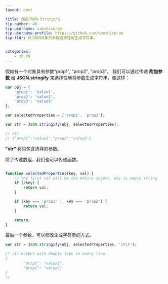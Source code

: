 ```yaml
---
layout: post

title: 使用JSON.Stringify
tip-number: 40
tip-username: vamshisuram
tip-username-profile: https://github.com/vamshisuram
tip-tldr: 将JSON对象的参数选择性地生成字符串。


categories:
    - zh_CN
---
```


假如有一个对象具有参数"prop1", "prop2", "prop3"。
我们可以通过传递 __附加参数__ 给 __JSON.stringify__ 来选择性地将参数生成字符串，像这样：

```javascript
var obj = {
    'prop1': 'value1',
    'prop2': 'value2',
    'prop3': 'value3'
};

var selectedProperties = ['prop1', 'prop2'];

var str = JSON.stringify(obj, selectedProperties);

// str
// {"prop1":"value1","prop2":"value2"}

```

 __"str"__ 将只包含选择的参数。

除了传递数组，我们也可以传递函数。

```javascript

function selectedProperties(key, val) {
    // the first val will be the entire object, key is empty string
    if (!key) {
        return val;
    }

    if (key === 'prop1' || key === 'prop2') {
        return val;
    }

    return;
}
```

最后一个参数，可以修改生成字符串的方式。

```javascript
var str = JSON.stringify(obj, selectedProperties, '\t\t');

/* str output with double tabs in every line.
{
        "prop1": "value1",
        "prop2": "value2"
}
*/

```

